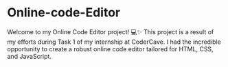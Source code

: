 # Online-code-Editor
Welcome to my Online Code Editor project! 💻✨  This project is a result of my efforts during Task 1 of my internship at CoderCave. I had the incredible opportunity to create a robust online code editor tailored for HTML, CSS, and JavaScript.
